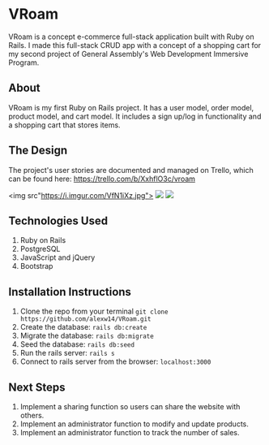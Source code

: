 # VRoam
VRoam is a concept e-commerce full-stack application built with Ruby on Rails. I made this full-stack CRUD app with a concept of a shopping cart for my second project of General Assembly's Web Development Immersive Program.

## About
VRoam is my first Ruby on Rails project. It has a user model, order model, product model, and cart model. It includes a sign up/log in functionality and a shopping cart that stores items. 

## The Design
The project's user stories are documented and managed on Trello, which can be found here: https://trello.com/b/XxhflO3c/vroam

<img src"https://i.imgur.com/VfN1iXz.jpg">
<img src="https://i.imgur.com/JbnVZZE.jpg">
<img src="https://i.imgur.com/QUEK4x9.png">

## Technologies Used
1. Ruby on Rails
2. PostgreSQL
3. JavaScript and jQuery
4. Bootstrap

## Installation Instructions
1. Clone the repo from your terminal ```git clone https://github.com/alexw14/VRoam.git```
2. Create the database: ```rails db:create```
3. Migrate the database: ```rails db:migrate```
4. Seed the database: ```rails db:seed```
5. Run the rails server: ```rails s```
6. Connect to rails server from the browser: ```localhost:3000```

## Next Steps
1. Implement a sharing function so users can share the website with others.
2. Implement an administrator function to modify and update products.
3. Implement an administrator function to track the number of sales.